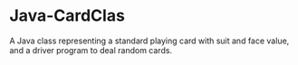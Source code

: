 # Java-CardClas
A Java class representing a standard playing card with suit and face value, and a driver program to deal random cards.
